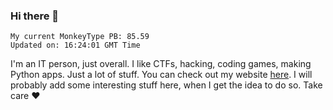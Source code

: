 ### Hi there 👋
<!-- PB START -->
```
My current MonkeyType PB: 85.59
Updated on: 16:24:01 GMT Time
```
<!-- PB END -->
I'm an IT person, just overall. I like CTFs, hacking, coding games, making Python apps. Just a lot of stuff.
You can check out my website [here](https://skill3472.github.io/).
I will probably add some interesting stuff here, when I get the idea to do so. Take care ❤️
